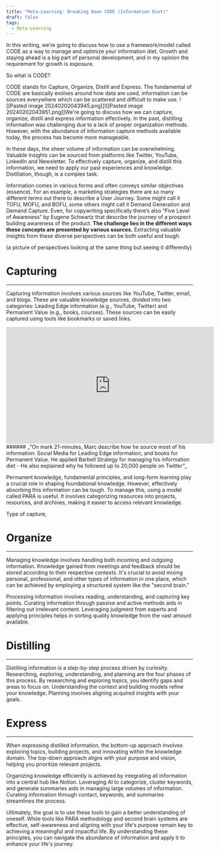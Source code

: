 ```yaml
---
title: "Meta-Learning: Breaking Down CODE (Information Diet)"
draft: false
tags:
  - Meta-Learning
---
```

In this writing, we’re going to discuss how to use a framework/model called CODE as a way to manage and optimize your information diet. Growth and staying ahead is a big part of personal development, and in my opinion the requirement for growth is exposure.

So what is CODE?

CODE stands for Capture, Organize, Distill and Express. The fundamental of CODE are basically evolves around how data are used, information can be sources everywhere which can be scattered and difficult to make use.
![[Pasted image 20240202043945.png]]![[Pasted image 20240202043951.png]]We're going to discuss how we can capture, organize, distill and express information effectively. In the past, distilling information was challenging due to a lack of proper organization methods. However, with the abundance of information capture methods available today, the process has become more manageable.

In these days, the sheer volume of information can be overwhelming. Valuable insights can be sourced from platforms like Twitter, YouTube, LinkedIn and Newsletter. To effectively capture, organize, and distill this information, we need to apply our past experiences and knowledge. Distillation, though, is a complex task.

Information comes in various forms and often conveys similar objectives (essence). For an example, a marketing strategies there are so many different terms out there to describe a User Journey. Some might call it TOFU, MOFU, and BOFU, some others might call it Demand Generation and Demand Capture. Even, for copywriting specifically there’s also “Five Level of Awareness” by Eugene Schwartz that describe the journey of a prospect building awareness of the product. **The challenge lies in the different ways these concepts are presented by various sources.** Extracting valuable insights from these diverse perspectives can be both useful and tough.

(a picture of perspectives looking at the same thing but seeing it differently)
# **Capturing**

---

Capturing information involves various sources like YouTube, Twitter, email, and blogs. These are valuable knowledge sources, divided into two categories: Leading Edge information (e.g., YouTube, Twitter) and Permanent Value (e.g., books, courses). These sources can be easily captured using tools like bookmarks or saved links.

<iframe width="560" height="315" src="https://www.youtube-nocookie.com/embed/Lp619Sl38eo?si=vxEXd9NwyxSn9Skw" title="YouTube video player" frameborder="0" allow="accelerometer; autoplay; clipboard-write; encrypted-media; gyroscope; picture-in-picture; web-share" allowfullscreen></iframe>
######  _“On mark 21-minutes, Marc describe how he source most of his information: Social Media for Leading Edge information, and books for Permanent Value. He applied Barbell Strategy for managing his information diet - He also explained why he followed up to 20,000 people on Twitter”_

Permanent knowledge, fundamental principles, and long-form learning play a crucial role in shaping foundational knowledge. However, effectively absorbing this information can be tough. To manage this, using a model called PARA is useful. It involves categorizing resources into projects, resources, and archives, making it easier to access relevant knowledge.

Type of capture,

# Organize

---

Managing knowledge involves handling both incoming and outgoing information. Knowledge gained from meetings and feedback should be stored according to their respective contexts. It's crucial to avoid mixing personal, professional, and other types of information in one place, which can be achieved by employing a structured system like the "second brain."

Processing information involves reading, understanding, and capturing key points. Curating information through passive and active methods aids in filtering out irrelevant content. Leveraging judgment from experts and applying principles helps in sorting quality knowledge from the vast amount available.

# Distilling

---

Distilling information is a step-by-step process driven by curiosity. Researching, exploring, understanding, and planning are the four phases of this process. By researching and exploring topics, you identify gaps and areas to focus on. Understanding the context and building models refine your knowledge. Planning involves aligning acquired insights with your goals.

# Express

---

When expressing distilled information, the bottom-up approach involves exploring topics, building projects, and innovating within the knowledge domain. The top-down approach aligns with your purpose and vision, helping you prioritize relevant projects.

Organizing knowledge efficiently is achieved by integrating all information into a central hub like Notion. Leveraging AI to categorize, cluster keywords, and generate summaries aids in managing large volumes of information. Curating information through contact, keywords, and summaries streamlines the process.

Ultimately, the goal is to use these tools to gain a better understanding of oneself. While tools like PARA methodology and second brain systems are effective, self-awareness and aligning with your life's purpose remain key to achieving a meaningful and impactful life. By understanding these principles, you can navigate the abundance of information and apply it to enhance your life's journey.